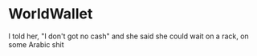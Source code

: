 # WorldWallet
I told her, "I don't got no cash" and she said she could wait on a rack, on some Arabic shit

